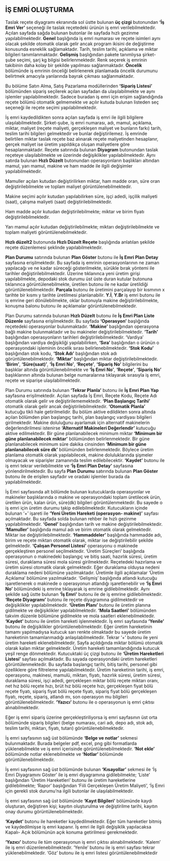 ## İŞ EMRİ OLUŞTURMA

Taslak reçete diyagramı ekranında sol üstte bulunan **üç çizgi** butonundan **‘İş Emri Ver’** seçeneği ile taslak reçetedeki ürünün iş emri verilebilmektedir. Açılan sayfada sağda bulunan butonlar ile sayfada hızlı gezinme yapılabilmektedir. **Genel** başlığında iş emri numarası ve reçete isimleri aynı olacak şekilde otomatik olarak gelir ancak program ikisini de değiştirme konusunda esneklik sağlamaktadır. Tarih, teslim tarihi, açıklama ve miktar bilgileri tanımlanmaktadır. **Gelişmiş** başlığından pakete tanımlıysa şirket-şube seçimi, şarj kg bilgisi belirlenmektedir. Renk seçerek iş emrinin takibinin daha kolay bir şekilde yapılması sağlanmaktadır. **Öncelik** bölümünde iş emrinin önceliği belirlenerek planlamada öncelik durumunu belirtmek amacıyla yanlarında bayrak çıkması sağlanmaktadır. 

Bu bölüme Satın Alma, Satış Pazarlama modüllerinden **‘Sipariş Listesi’** bölümünden sipariş seçilerek açılan sayfadan da ulaşılabilmekte ve aynı işlemler yapılabilmektedir. Sadece buradan iş emri için erişim sağlandığında reçete bölümü otomatik gelmemekte ve açılır kutuda bulunan listeden seç seçeneği ile reçete seçimi yapılabilmektedir. 

İş emri kaydedildikten sonra açılan sayfada iş emri ile ilgili bilgilere ulaşılabilmektedir. Şirket-şube, iş emri numarası, adı, mamul, açıklama, miktar, maliyet (reçete maliyeti, gerçekleşen maliyet ve bunların farkı) tarih, teslim tarihi bilgileri gelmektedir ve bunlar değiştirilemez. İş emrinde belirtilen miktar taslak reçete baz alınarak reçete maliyetinden hesaplanır, gerçek maliyet ise üretim yapıldıkça oluşan maliyetlere göre hesaplanmaktadır. Reçete satırında bulunan **Diyagram** butonundan taslak reçeteye ulaşılabilmekte ve üzerinde değişiklikler yapılabilmektedir. Aynı satırda bulunan **Hızlı Düzelt** butonundan operasyonların başlıkları altından mamul, yarı mamul, makine ve ham madde ile ilgili değişimler yapılabilmektedir.

 Mamuller açılan kutudan değiştirilirken miktar, ham madde oran, süre oran değiştirilebilmekte ve toplam maliyet görüntülenebilmektedir.

 Makine seçimi açılır kutudan yapılabilirken süre, işçi adedi, işçilik maliyeti (saat), çalışma maliyeti (saat) değiştirilebilmektedir. 
 
 Ham madde açılır kutudan değiştirilebilmekte; miktar ve birim fiyatı değiştirilebilmektedir. 
 
 Yarı mamul açılır kutudan değiştirilebilmekte; miktarı değiştirilebilmekte ve toplam maliyeti görüntülenebilmektedir. 
 
 **Hızlı düzelt2** butonunda **Hızlı Düzelt Reçete** başlığında anlatılan şekilde reçete düzenlemesi şeklinde yapılabilmektedir. 

**Plan Durumu** satırında bulunan **Plan Göster** butonu ile **İş Emri Plan Detay** sayfasına erişilmektedir. Bu sayfada iş emrinin operasyonlarının ne zaman yapılacağı ve ne kadar süreceği gösterilmekte, sürükle bırak yöntemi ile tarihler değiştirilebilmektedir. Üzerine tıklanınca yeni üretim girişi yapılabilmekte, depodaki stok durumu üst üste duran kutular butonuna tıklanınca görüntülenebilmekte, üretilen butonu ile ne kadar üretildiği görüntülenebilmektedir. **Parçala** butonu ile üretimini parçalayıp bir kısmının x tarihte bir kısmı y tarihte üretilmesi planlanabilir. **Y.İ**, **Y.Br** iş emri butonu ile iş emrine geri dönülebilmekte, oklar butonuyla makine değiştirilebilmekte, konuşma balonu butonu ile açıklamalar görüntülenebilmektedir. 


Plan Durumu satırında bulunan **Hızlı Düzelt** butonu ile **İş Emri Plan Liste Düzenle** sayfasına erişilmektedir. Bu sayfada **‘Operasyon’** başlığında reçetedeki operasyonlar bulunmaktadır. **‘Makine’** başlığından operasyona bağlı makine bulunmaktadır ve bu makineler değiştirilebilmektedir. **‘Tarih’** başlığından operasyonların tarihleri değiştirilebilmektedir. ‘Vardiya’ başlığından vardiya değişikliği yapılabilirken, **‘Sıra’** başlığından o ürünün o operasyondaki işleminin öncelik sırası belirlenebilmektedir. **‘Stok Kodu’** başlığından stok kodu, **‘Stok Adı’** başlığından stok adı görüntülenebilmektedir. **‘Miktar’** başlığından miktar değiştirilebilmektedir. **‘Birim’**, **‘Süre(saat)’**, **‘İş Emri No’**, **‘Reçete’**, **‘Sipariş No’** bilgilerini bu başlıklar altında görüntülenebilmekte ve **‘İş Emri No’**, **‘Reçete’**, **‘Sipariş No’** başlıklarının altında bulunan belge numaralarına tıklayarak sırasıyla iş emri, reçete ve siparişe ulaşılabilmektedir. 


Plan Durumu satırında bulunan **‘Tekrar Planla’** butonu ile **İş Emri Plan Yap** sayfasına erişilmektedir. Açılan sayfada İş Emri, Reçete Kodu, Reçete Adı otomatik olarak gelir ve değiştirilememektedir. **‘Plan Başlangıç Tarihi’** otomatik olarak gelir ancak değiştirilebilmektedir. **‘Otomatik Planla’** kutucuğu tikli hale getirilmelidir. Bu bölüm aktive edildikten sonra altında açılan bölümden plan başlangıç tarihi, plan başlangıç vardiyası bilgileri girilmektedir. Makine doluluğunu ayarlamak için alternatif makinelerin değerlendirilmesi istenirse **‘Alternatif Makineleri Değerlendir’** kutucuğu aktive edilmektedir. Bir güne planlanabilecek minimum miktar **‘Minimum bir güne planlanabilecek miktar’** bölümünden belirlenmektedir. Bir güne planlanabilecek minimum süre dakika cinsinden **‘Minimum bir güne planlanabilecek süre dk’** bölümünden belirlenmektedir. Böylece üretim planlama otomatik olarak yapılabilecek, makine doluluklarında şişmeler olmayacak ve siparişler zamanında teslim edilebilecektir. **‘Kaydet’** butonu ile iş emri tekrar verilebilmekte ve **‘İş Emri Plan Detay’** sayfasına yönlendirilmektedir. Bu sayfa **Plan Durumu** satırında bulunan **Plan Göster** butonu ile de erişilen sayfadır ve oradaki işlemler burada da yapılabilmektedir. 

İş Emri sayfasında alt bölümde bulunan kutucuklarda operasyonlar ve makineler başlıklarında o makine ve operasyondaki toplam üretilecek ürün, üretilen ürün, kalan ürün, süre(dk) bilgileri görüntülenmektedir. Bu sayede o iş emri için üretim durumu takip edilebilmektedir. Kutucukların içinde bulunan ‘+’ işareti ile **‘Yeni Üretim Hareketi (operasyon- makine)’** sayfası açılmaktadır. Bu sayfada solda bulunan rehber ile hızlı gezinme yapılabilmektedir. **‘Genel’** başlığından tarih ve makine değiştirilebilmektedir. **‘Mamuller’** başlığında mamul adı ve birim otomatik olarak gelmektedir. Miktar ise değiştirilebilmektedir. **‘Hammaddeler’** başlığında hammadde adı, birim ve reçete miktarı otomatik olarak, miktar ise değiştirilebilir şekilde gelmektedir. **‘Çalışan Personel Listesi’** operasyonu o makinede gerçekleştiren personel seçilmektedir. ‘Üretim Süreçleri’ başlığında operasyonun o makinedeki başlangıç ve bitiş saati, hazırlık süresi, üretim süresi, duraklama süresi mola süresi girilmektedir. Reçetedeki hazırlama ve üretim süresi otomatik olarak gelmektedir. Eğer duraklama olduysa nedeni duraklama nedeni bölümüne yazılmaktadır. Üretimle ilgili açıklamalar ‘Üretim Açıklama’ bölümüne yazılmaktadır. ‘Gelişmiş’ başlığında atlandı kutucuğu işaretlenerek o makinede o operasyonun atlandığı işaretlenebilir ve **‘İş Emri No’** bölümündeki iş emrine tıklayarak iş emrine gidilebilmektedir. Aynı şekilde sağ üstte bulunan **‘İş Emri’** butonu ile de iş emrine gidilebilmektedir. **‘Reçete Diyagramı’** butonu ile reçete diyagramına gidilmektedir ve değişiklikler yapılabilmektedir. **‘Üretim Planı’** butonu ile üretim planına gidilmekte ve değişiklikler yapılabilmektedir. **‘Mola Saatleri’** bölümünden takvim düzenle bölümüne gidilmekte ve mola saatleri eklenebilmektedir. **‘Kaydet’** butonu ile üretim hareketi işlenmektedir. İş emri sayfasında **‘Yenile’** butonu ile değişiklikler görüntülenebilmektedir. Eğer üretim hareketinin tamamı yapılmadıysa kutucuk sarı renkte olmaktadır bu sayede üretim hareketinin tamamlanmadığı anlaşılabilmektedir. Tekrar ‘+’ butonu ile yeni üretim hareketi eklenebilmektedir. Sayfa açıldığında miktar bölümü otomatik olarak kalan miktar gelmektedir.  Üretim hareketi tamamlandığında kutucuk yeşil renge dönmektedir. Kutucuktaki üç çizgi butonu ile **‘Üretim Hareketleri Listesi’** sayfası açılmaktadır. Bu sayada operasyondaki üretim hareketleri görüntülenmektedir. Bu sayfada başlangıç tarihi, bitiş tarihi, personel gibi özelliklere göre filtreleme yapılabilmektedir. Üretim hareketinin tarihi, iş emri, operasyonu, makinesi, mamulü, miktarı, fiyatı, hazırlık süresi, üretim süresi, duraklama süresi, işçi adedi, gerçekleşen miktar bölü reçete miktarı oranı, net hız bölü reçete hızı, brüt hız bölü reçete hızı, gerçekleşen fiyat bölü reçete fiyatı, sipariş fiyat bölü reçete fiyatı, sipariş fiyat bölü gerçekleşen fiyatı, reçete, sipariş, atlandı mı, son operasyon mu bilgileri görüntülenebilmektedir. **‘Yazıcı’** butonu ile o operasyonun iş emri çıktısı alınabilmektedir. 

Eğer iş emri sipariş üzerine gerçekleştiriliyorsa iş emri sayfasının üst orta bölümünde sipariş bilgileri (belge numarası, cari adı, depo adı, stok adı, teslim tarihi, miktarı, fiyatı, tutarı) görüntülenebilmektedir. 

İş emri sayfasının sağ üst bölümünde **‘Belge ve notlar’** sekmesi bulunmaktadır. Burada belgeler pdf, excel, png gibi formatlarda yüklenebilmekte ve iş emri içerisinde görüntülenebilmektedir. **‘Not ekle’** bölümünde notlar eklenebilmekte ve **‘Notlar’** bölümünde görüntülenebilmektedir.

İş emri sayfasının sağ üst bölümünde bulunan **‘Kısayollar’** sekmesi ile  ‘İş Emri Diyagramını Göster’ ile iş emri diyagramına gidilebilmekte; ‘Liste’ başlığından ‘Üretim Hareketleri’ butonu ile üretim hareketlerine gidilebilmekte; ‘Rapor’ başlığından ‘Fiili Gerçekleşen Üretim Maliyeti’, ‘İş Emri için gerekli stok durumu’na ilgili butonlar ile ulaşılabilmektedir. 

İş emri sayfasının sağ üst bölümünde **‘Kayıt Bilgileri’** bölümünde kaydı oluşturan, değiştiren kişi; kayıtın oluşturulma ve değiştirilme tarihi, kayıtın onay durumu görüntülenebilmektedir.

**‘Kaydet’** butonu ile hareketler kaydedilmektedir. Eğer tüm hareketler bitmiş ve kaydedilmişse iş emri kapanır. İş emri ile ilgili değişiklik yapılacaksa Kapalı- Açık bölümünün açık konuma getirilmesi gerekmektedir.

**‘Yazıcı’** butonu ile tüm operasyonun iş emri çıktısı alınabilmektedir. ‘Kalem’ ile iş emri düzenlenebilmektedir. ‘Yenile’ butonu ile iş emri sayfası tekrar yüklenebilmektedir. ‘Göz’ butonu ile iş emri listesi görüntülenebilmektedir
